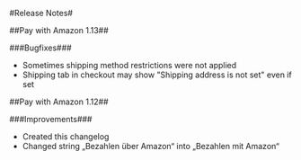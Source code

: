 ﻿#Release Notes#

##Pay with Amazon 1.13##

###Bugfixes###
* Sometimes shipping method restrictions were not applied
* Shipping tab in checkout may show "Shipping address is not set" even if set


##Pay with Amazon 1.12##

###Improvements###
* Created this changelog
* Changed string „Bezahlen über Amazon“ into „Bezahlen mit Amazon“

